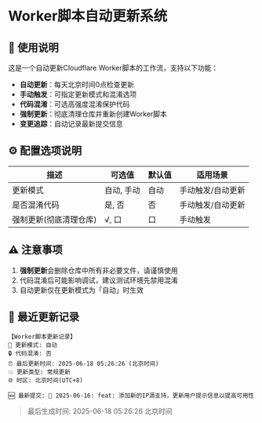 # Worker脚本自动更新系统

## 📌 使用说明

这是一个自动更新Cloudflare Worker脚本的工作流，支持以下功能：

- **自动更新**：每天北京时间0点检查更新
- **手动触发**：可指定更新模式和混淆选项
- **代码混淆**：可选高强度混淆保护代码
- **强制更新**：彻底清理仓库并重新创建Worker脚本
- **变更追踪**：自动记录最新提交信息

## ⚙️ 配置选项说明

| 描述 | 可选值 | 默认值 | 适用场景 |
|------|--------|--------|----------|
| 更新模式 | 自动, 手动 | 自动 | 手动触发/自动更新 |
| 是否混淆代码 | 是, 否 | 否 | 手动触发/自动更新 |
| 强制更新(彻底清理仓库) | √, 口 | 口 | 手动触发 |

## ⚠️ 注意事项

1. **强制更新**会删除仓库中所有非必要文件，请谨慎使用
2. 代码混淆后可能影响调试，建议测试环境先禁用混淆
3. 自动更新仅在更新模式为「自动」时生效

## 🔄 最近更新记录

```
【Worker脚本更新记录】
🔄 更新模式: 自动
🔒 代码混淆: 否
⏰ 最后更新时间: 2025-06-18 05:26:26 (北京时间)
💥 更新类型: 常规更新
🌐 时区: 北京时间(UTC+8)

🆕 最新提交: 📅 2025-06-16: feat: 添加新的IP源支持，更新用户提示信息以提高可用性
```

> 最后生成时间: 2025-06-18 05:26:26 北京时间

